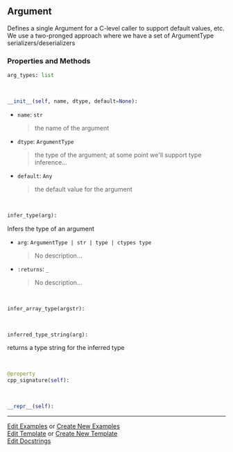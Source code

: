 ## <a id="McUtils.Extensions.ArgumentSignature.Argument">Argument</a>
Defines a single Argument for a C-level caller to support default values, etc.
We use a two-pronged approach where we have a set of ArgumentType serializers/deserializers

### Properties and Methods
```python
arg_types: list
```
<a id="McUtils.Extensions.ArgumentSignature.Argument.__init__" class="docs-object-method">&nbsp;</a>
```python
__init__(self, name, dtype, default=None): 
```

- `name`: `str`
    >the name of the argument
- `dtype`: `ArgumentType`
    >the type of the argument; at some point we'll support type inference...
- `default`: `Any`
    >the default value for the argument

<a id="McUtils.Extensions.ArgumentSignature.Argument.infer_type" class="docs-object-method">&nbsp;</a>
```python
infer_type(arg): 
```
Infers the type of an argument
- `arg`: `ArgumentType | str | type | ctypes type`
    >No description...
- `:returns`: `_`
    >No description...

<a id="McUtils.Extensions.ArgumentSignature.Argument.infer_array_type" class="docs-object-method">&nbsp;</a>
```python
infer_array_type(argstr): 
```

<a id="McUtils.Extensions.ArgumentSignature.Argument.inferred_type_string" class="docs-object-method">&nbsp;</a>
```python
inferred_type_string(arg): 
```
returns a type string for the inferred type

<a id="McUtils.Extensions.ArgumentSignature.Argument.cpp_signature" class="docs-object-method">&nbsp;</a>
```python
@property
cpp_signature(self): 
```

<a id="McUtils.Extensions.ArgumentSignature.Argument.__repr__" class="docs-object-method">&nbsp;</a>
```python
__repr__(self): 
```





___

[Edit Examples](https://github.com/McCoyGroup/McUtils/edit/edit/ci/examples/ci/docs/McUtils/Extensions/ArgumentSignature/Argument.md) or 
[Create New Examples](https://github.com/McCoyGroup/McUtils/new/edit/?filename=ci/examples/ci/docs/McUtils/Extensions/ArgumentSignature/Argument.md) <br/>
[Edit Template](https://github.com/McCoyGroup/McUtils/edit/edit/ci/docs/ci/docs/McUtils/Extensions/ArgumentSignature/Argument.md) or 
[Create New Template](https://github.com/McCoyGroup/McUtils/new/edit/?filename=ci/docs/templates/ci/docs/McUtils/Extensions/ArgumentSignature/Argument.md) <br/>
[Edit Docstrings](https://github.com/McCoyGroup/McUtils/edit/edit/McUtils/Extensions/ArgumentSignature.py?message=Update%20Docs)